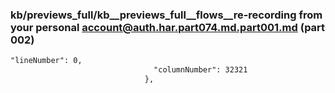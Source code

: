 ### kb/previews_full/kb__previews_full__flows__re-recording from your personal account@auth.har.part074.md.part001.md (part 002)

```md
"lineNumber": 0,
                                "columnNumber": 32321
                              },
  
```

```
